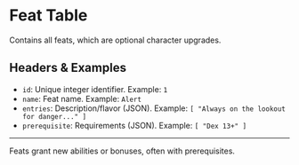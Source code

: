 # Feat Table

Contains all feats, which are optional character upgrades.

## Headers & Examples

- `id`: Unique integer identifier. Example: `1`
- `name`: Feat name. Example: `Alert`
- `entries`: Description/flavor (JSON). Example: `[ "Always on the lookout for danger..." ]`
- `prerequisite`: Requirements (JSON). Example: `[ "Dex 13+" ]`

---
Feats grant new abilities or bonuses, often with prerequisites.